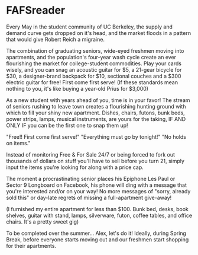 # FAFSreader
Every May in the student community of UC Berkeley, the supply and demand curve gets dropped on it's head, and the market floods in a pattern that would give Robert Reich a migraine.  

The combination of graduating seniors, wide-eyed freshmen moving into apartments, and the population's four-year wash cycle create an ever flourishing the market for college-student commodities.  Play your cards wisely, and you can snag an acoustic guitar for $5, a 21-gear bicycle for $30, a designer-brand backpack for $10, sectional couches and a $300 electric guitar for free! First come first serve! (If these standards mean nothing to you, it's like buying a year-old Prius for $3,000)

As a new student with years ahead of you, time is in your favor!  The stream of seniors rushing to leave town creates a flourishing hunting ground with which to fill your shiny new apartment.  Dishes, chairs, futons, bunk beds, power strips, lamps, musical instruments, are yours for the taking, IF AND ONLY IF you can be the first one to snap them up!  

"Free!! First come first serve!" "Everything must go by tonight!" "No holds on items." 

Instead of monitoring Free & For Sale 24/7 or being forced to fork out thousands of dollars on stuff you'll have to sell before you turn 21, simply input the items you're looking for along with a price cap.  

The moment a procrastinating senior places his Epiphone Les Paul or Sector 9 Longboard on Facebook, his phone will ding with a message that you're interested and/or on your way! No more messages of "sorry, already sold this" or day-late regrets of missing a full-apartment give-away!

(I furnished my entire apartment for less than $100. Bunk bed, desks, book shelves, guitar with stand, lamps, silverware, futon, coffee tables, and office chairs.  It's a pretty sweet gig)

To be completed over the summer...
Alex, let's do it! Ideally, during Spring Break, before everyone starts moving out and our freshmen start shopping for their apartments.
